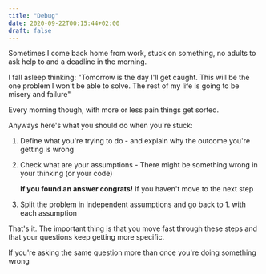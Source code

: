 ```yaml
---
title: "Debug"
date: 2020-09-22T00:15:44+02:00
draft: false
---
```


Sometimes I come back home from work, stuck on something, no adults to ask help to and a deadline in the morning.

I fall asleep thinking: "Tomorrow is the day I'll get caught. This will be the one problem I won't be able to solve. The rest of my life is going to be misery and failure"

Every morning though, with more or less pain things get sorted.

Anyways here's what you should do when you're stuck:

1. Define what you're trying to do - and explain why the outcome you're getting is wrong
2. Check what are your assumptions - There might be something wrong in your thinking (or your code)
   
    **If you found an answer congrats!** If you haven't move to the next step

3. Split the problem in independent assumptions and go back to 1. with each assumption


That's it. The important thing is that you move fast through these steps and that your questions keep getting more specific.

If you're asking the same question more than once you're doing something wrong